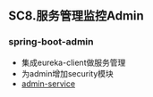 ## SC8.服务管理监控Admin

### spring-boot-admin
- 集成eureka-client做服务管理
- 为admin增加security模块
- [admin-service](../../admin-service/readme.md)